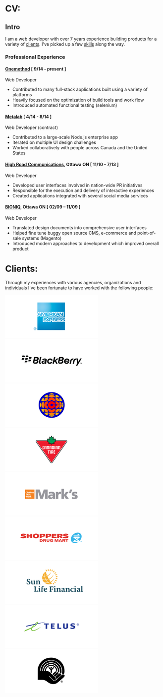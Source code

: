 # CV:

## Intro

I am a web developer with over 7 years experience building products for a variety of <a data-to='clients' href='#'>clients</a>. I've picked up a few <a data-to='skills' href='#'>skills</a> along the way.

### Professional Experience

#### <a href='http://onemethod.com/'>Onemethod</a> [ 9/14 - present ]
<div class='indent'>
  <span>Web Developer</span>
  <ul>
    <li>Contributed to many full-stack applications built using a variety of platforms</li>
    <li>Heavily focused on the optimization of build tools and work flow</li>
    <li>Introduced automated functional testing (selenium)</li>
  </ul>
</div>

#### <a href='http://metalab.co'>Metalab</a> [ 4/14 - 8/14 ]
<div class='indent'>
  <span>Web Developer (contract)</span>
  <ul>
    <li>Contributed to a large-scale Node.js enterprise app</li>
    <li>Iterated on multiple UI design challenges</li>
    <li>Worked collaboratively with people across Canada and the United States</li>
  </ul>
</div>

#### <a href='http://highroad.com'>High Road Communications</a>, Ottawa ON [ 11/10 - 7/13 ]
<div class='indent'>
  <span>Web Developer</span>
  <ul>
    <li>Developed user interfaces involved in nation-wide PR initiatives</li>
    <li>Responsible for the execution and delivery of interactive experiences</li>
    <li>Created applications integrated with several social media services</li>
  </ul>
</div>

#### <a href='http://bioniq.ca'>BIONIQ</a>, Ottawa ON [ 02/09 – 11/09 ]
<div class='indent'>
  <span>Web Developer</span>
  <ul>
    <li>Translated design documents into comprehensive user interfaces</li>
    <li>Helped fine tune buggy open source CMS, e-commerce and point-of-sale systems (Magento)</li>
    <li>Introduced modern approaches to development which improved overall product</li>
  </ul>
</div>

<h1 class='clients'>Clients:</h1>

Through my experiences with various agencies, organizations and individuals I've been fortunate to have worked with the following people:

<div class='gallery'>
  <div>
    <img src='img/ae.png' />
  </div>
  <div>
    <img src='img/bb.png' />
  </div>
  <div>
    <img src='img/cbc.png' />
  </div>
  <div>
    <img src='img/ct.png' />
  </div>
  <div>
    <img src='img/marks.png' />
  </div>
  <div>
    <img src='img/sd.png' />
  </div>
  <div>
    <img src='img/slf.png' />
  </div>
  <div>
    <img src='img/telus.png' />
  </div>
  <div>
    <img src='img/uw.png' />
  </div>
</div>
